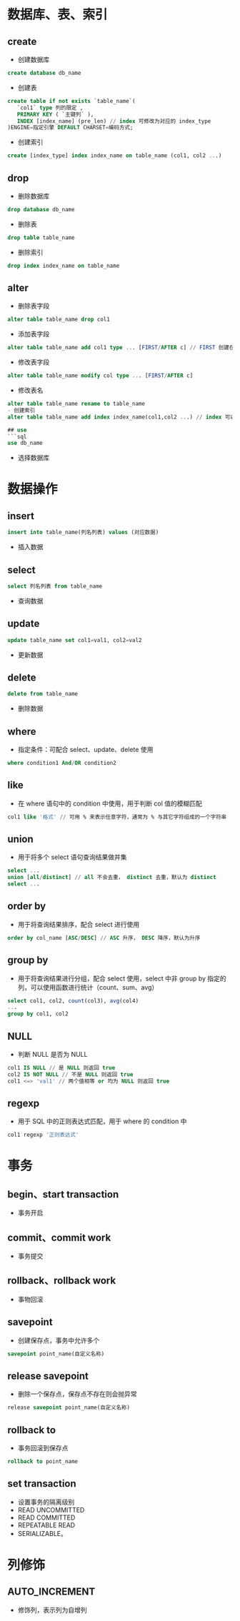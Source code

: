 # 数据库、表、索引
## create
- 创建数据库
```sql
create database db_name
```
- 创建表
```sql
create table if not exists `table_name`(
   `col1` type 列的限定 ,
   PRIMARY KEY ( `主键列` ),
   INDEX [index_name] (pre_len) // index 可修改为对应的 index_type
)ENGINE=指定引擎 DEFAULT CHARSET=编码方式;
```
- 创建索引
```sql
create [index_type] index index_name on table_name (col1, col2 ...)
```

## drop
- 删除数据库
```sql
drop database db_name
```
- 删除表
```sql
drop table table_name
```
- 删除索引
```sql
drop index index_name on table_name
```

## alter
- 删除表字段
```sql
alter table table_name drop col1
```
- 添加表字段
```sql
alter table table_name add col1 type ... [FIRST/AFTER c] // FIRST 创建在第一列， AFTER 创建在 c 列之后
```
- 修改表字段
```sql
alter table table_name modify col type ... [FIRST/AFTER c]
```
- 修改表名
```sql
alter table table_name rename to table_name
- 创建索引
alter table table_name add index index_name(col1,col2 ...) // index 可以修改为对应的 index 类型

## use
```sql
use db_name
```
- 选择数据库

# 数据操作
## insert
```sql
insert into table_name(列名列表) values (对应数据)
```
- 插入数据

## select
```sql
select 列名列表 from table_name
```
- 查询数据

## update
```sql
update table_name set col1=val1, col2=val2
```
- 更新数据

## delete
```sql
delete from table_name
```
- 删除数据

## where
- 指定条件：可配合 select、update、delete 使用
```sql
where condition1 And/OR condition2
```

## like
- 在 where 语句中的 condition 中使用，用于判断 col 值的模糊匹配
```sql
col1 like '格式' // 可用 % 来表示任意字符，通常为 % 与其它字符组成的一个字符串
```

## union
- 用于将多个 select 语句查询结果做并集
```sql
select ...
union [all/distinct] // all 不会去重， distinct 去重，默认为 distinct
select ...
```

## order by
- 用于将查询结果排序，配合 select 进行使用
```sql
order by col_name [ASC/DESC] // ASC 升序， DESC 降序，默认为升序
```

## group by
- 用于将查询结果进行分组，配合 select 使用，select 中非 group by 指定的列，可以使用函数进行统计（count、sum、avg）
```sql
select col1, col2, count(col3), avg(col4)
...
group by col1, col2
```

## NULL
- 判断 NULL 是否为 NULL
```sql
col1 IS NULL // 是 NULL 则返回 true
col2 IS NOT NULL // 不是 NULL 则返回 true
col1 <=> 'val1' // 两个值相等 or 均为 NULL 则返回 true
```

## regexp
- 用于 SQL 中的正则表达式匹配，用于 where 的 condition 中
``` sql
col1 regexp '正则表达式'
```

# 事务
## begin、start transaction
- 事务开启

## commit、commit work
- 事务提交

## rollback、rollback work
- 事物回滚

## savepoint
- 创建保存点，事务中允许多个
```sql
savepoint point_name(自定义名称)
```

## release savepoint 
- 删除一个保存点，保存点不存在则会抛异常
```sql
release savepoint point_name(自定义名称)
```

## rollback to
- 事务回滚到保存点
```sql
rollback to point_name
```

## set transaction
- 设置事务的隔离级别
- READ UNCOMMITTED
- READ COMMITTED
- REPEATABLE READ
- SERIALIZABLE。

# 列修饰
## AUTO_INCREMENT
- 修饰列，表示列为自增列